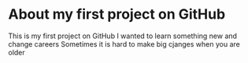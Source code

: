 # About my first project on GitHub
This is my first project on GitHub
I wanted to learn something new and change careers
Sometimes it is hard to make big cjanges when you are older
